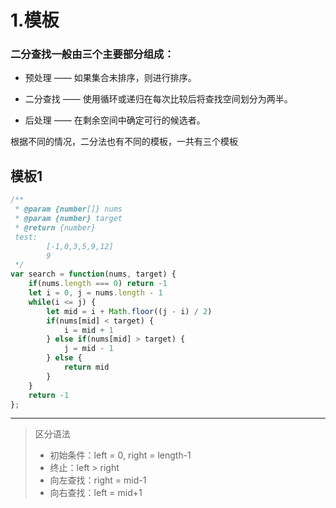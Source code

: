 # 1.模板


### 二分查找一般由三个主要部分组成：

- 预处理 —— 如果集合未排序，则进行排序。

- 二分查找 —— 使用循环或递归在每次比较后将查找空间划分为两半。

- 后处理 —— 在剩余空间中确定可行的候选者。


根据不同的情况，二分法也有不同的模板，一共有三个模板

## 模板1
```js
/**
 * @param {number[]} nums
 * @param {number} target
 * @return {number}
 test:
        [-1,0,3,5,9,12]
        9
 */
var search = function(nums, target) {
    if(nums.length === 0) return -1
    let i = 0, j = nums.length - 1
    while(i <= j) {
        let mid = i + Math.floor((j - i) / 2)
        if(nums[mid] < target) {
            i = mid + 1
        } else if(nums[mid] > target) {
            j = mid - 1
        } else {
            return mid
        }
    }
    return -1
};
```

----

> 区分语法
>
> - 初始条件：left = 0, right = length-1
> - 终止：left > right
> - 向左查找：right = mid-1
> - 向右查找：left = mid+1


